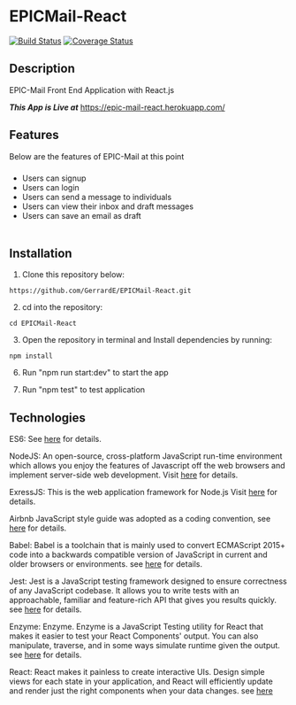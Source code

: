 # EPICMail-React
[![Build Status](https://travis-ci.org/GerrardE/EPICMail-React.svg?branch=develop)](https://travis-ci.org/GerrardE/EPICMail-React) [![Coverage Status](https://coveralls.io/repos/github/GerrardE/EPICMail-React/badge.svg?branch=develop)](https://coveralls.io/github/GerrardE/EPICMail-React?branch=develop)

## Description
EPIC-Mail Front End Application with React.js

**_This App is Live at_** https://epic-mail-react.herokuapp.com/

## Features
Below are the features of EPIC-Mail at this point

###
- Users can signup <br>
- Users can login <br>
- Users can send a message to individuals<br>
- Users can view their inbox and draft messages<br>
- Users can save an email as draft<br>
  <br/>


## Installation
1. Clone this repository below:
```
https://github.com/GerrardE/EPICMail-React.git
```
2. cd into the repository:
```
cd EPICMail-React
```
3. Open the repository in terminal and Install dependencies by running:
```
npm install
```

6. Run "npm run start:dev" to start the app

8. Run "npm test" to test application


## Technologies

ES6: See [here](https://en.wikipedia.org/wiki/ECMAScript) for details.

NodeJS: An open-source, cross-platform JavaScript run-time environment which allows you enjoy the features of Javascript off the web browsers and implement server-side web development. Visit [here](https://nodejs.org/en/) for details.

ExressJS: This is the web application framework for Node.js Visit [here](https://expressjs.com) for details.

Airbnb JavaScript style guide was adopted as a coding convention, see [here](https://github.com/airbnb/javascript) for details.

Babel: Babel is a toolchain that is mainly used to convert ECMAScript 2015+ code into a backwards compatible version of JavaScript in current and older browsers or environments.  see [here](https://babeljs.io/docs/en/) for details.

Jest: Jest is a JavaScript testing framework designed to ensure correctness of any JavaScript codebase. It allows you to write tests with an approachable, familiar and feature-rich API that gives you results quickly. see [here](https://jestjs.io/) for details.

Enzyme: Enzyme. Enzyme is a JavaScript Testing utility for React that makes it easier to test your React Components' output. You can also manipulate, traverse, and in some ways simulate runtime given the output. see [here](https://github.com/airbnb/enzyme) for details.

React: React makes it painless to create interactive UIs. Design simple views for each state in your application, and React will efficiently update and render just the right components when your data changes. see [here](https://reactjs.org/)
